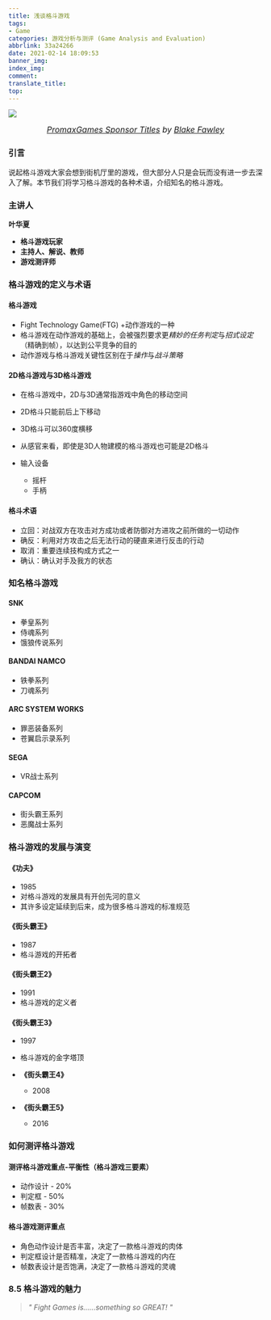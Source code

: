 ```yaml
---
title: 浅谈格斗游戏
tags:
- Game
categories: 游戏分析与测评 (Game Analysis and Evaluation)
abbrlink: 33a24266
date: 2021-02-14 18:09:53
banner_img:
index_img:
comment:
translate_title:
top:
---
```




![](https://cdn.jsdelivr.net/gh/Yousazoe/picgo-repo/img/15959466966371.5b292fe8c6cab.jpg)

<div align=center>
  <font size="3">
    <i>
      <a href="https://www.behance.net/gallery/66966371/PromaxGames-Sponsor-Titles">PromaxGames Sponsor Titles</a> by 
      <a href="https://www.behance.net/BlakeFawley">Blake Fawley</a>
    </i>
  </font>
</div>




### 引言

说起格斗游戏大家会想到街机厅里的游戏，但大部分人只是会玩而没有进一步去深入了解。本节我们将学习格斗游戏的各种术语，介绍知名的格斗游戏。

<!--more-->

### 主讲人

**叶华夏**
- **格斗游戏玩家**
- **主持人、解说、教师**
- **游戏测评师**

### 格斗游戏的定义与术语

#### 格斗游戏

- Fight Technology Game(FTG) +动作游戏的一种
- 格斗游戏在动作游戏的基础上，会被强烈要求更*精妙的任务判定*与*招式设定*（精确到帧），以达到公平竞争的目的
- 动作游戏与格斗游戏关键性区别在于*操作*与*战斗策略*

#### 2D格斗游戏与3D格斗游戏

- 在格斗游戏中，2D与3D通常指游戏中角色的移动空间
- 2D格斗只能前后上下移动
- 3D格斗可以360度横移
- 从感官来看，即使是3D人物建模的格斗游戏也可能是2D格斗

- 输入设备
  - 摇杆
  - 手柄

#### 格斗术语
  - 立回：对战双方在攻击对方成功或者防御对方进攻之前所做的一切动作
  - 确反：利用对方攻击之后无法行动的硬直来进行反击的行动
  - 取消：重要连续技构成方式之一
  - 确认：确认对手及我方的状态

### 知名格斗游戏

#### SNK

- 拳皇系列
- 侍魂系列
- 饿狼传说系列

#### BANDAI NAMCO

- 铁拳系列
- 刀魂系列

#### ARC SYSTEM WORKS

- 罪恶装备系列
- 苍翼启示录系列

#### SEGA

- VR战士系列

#### CAPCOM

- 街头霸王系列
- 恶魔战士系列

### 格斗游戏的发展与演变

#### **《功夫》**

- 1985
- 对格斗游戏的发展具有开创先河的意义
- 其许多设定延续到后来，成为很多格斗游戏的标准规范

#### **《街头霸王》**

- 1987
- 格斗游戏的开拓者

#### **《街头霸王2》**

- 1991
- 格斗游戏的定义者

#### **《街头霸王3》**

- 1997
- 格斗游戏的金字塔顶

- **《街头霸王4》**
  - 2008
- **《街头霸王5》**
  - 2016

### 如何测评格斗游戏

#### 测评格斗游戏重点-平衡性（格斗游戏三要素）

- 动作设计 - 20%
- 判定框 - 50%
- 帧数表 - 30%

#### 格斗游戏测评重点

- 角色动作设计是否丰富，决定了一款格斗游戏的肉体
- 判定框设计是否精准，决定了一款格斗游戏的内在
- 帧数表设计是否饱满，决定了一款格斗游戏的灵魂

### 8.5 格斗游戏的魅力

> *" Fight Games is......something so GREAT! "*